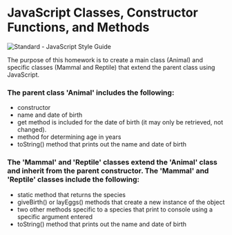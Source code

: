 # JavaScript Classes, Constructor Functions, and Methods

<img src="https://img.shields.io/badge/code_style-standard-brightgreen.svg" alt="Standard - JavaScript Style Guide">

The purpose of this homework is to create a main class (Animal) and specific classes (Mammal and Reptile) that extend the parent class using JavaScript.
### The parent class 'Animal' includes the following:
* constructor
* name and date of birth  
* get method is included for the date of birth (it may only be retrieved, not changed).    
* method for determining age in years  
* toString() method that prints out the name and date of birth

### The 'Mammal' and 'Reptile' classes extend the 'Animal' class and inherit from the parent constructor. The 'Mammal' and 'Reptile' classes include the following:
* static method that returns the species  
* giveBirth() or layEggs() methods that create a new instance of the object
* two other methods specific to a species that print to console using a specific argument entered  
* toString() method that prints out the name and date of birth
